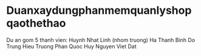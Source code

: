 # Duanxaydungphanmemquanlyshopqaothethao
 
Du an gom 5 thanh vien:
Huynh Nhat Linh (nhom truong)
Ha Thanh Binh
Do Trung Hieu
Truong Phan Quoc Huy
Nguyen Viet Dat



